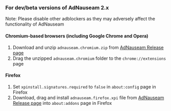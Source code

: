 ### For dev/beta versions of AdNauseam 2.x

Note: Please disable other adblockers as they may adversely affect the functionality of AdNauseam

#### Chromium-based browsers (including Google Chrome and Opera)
1. Download and unzip ``adnauseam.chromium.zip`` from [AdNauseam Release page](https://github.com/dhowe/AdNauseam/releases)
2. Drag the unzipped ``adnauseam.chromium`` folder to the ``chrome://extensions`` page

#### Firefox
1. Set ``xpinstall.signatures.required`` to ``false`` in ``about:config`` page in Firefox
2. Download, drag and install ``adnauseam.firefox.xpi`` file from [AdNauseam Release page](https://github.com/dhowe/AdNauseam/releases) into ``about:addons`` page in Firefox
